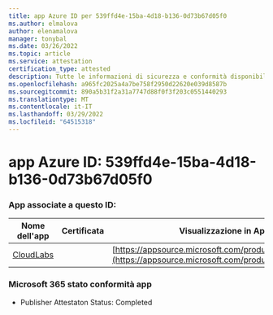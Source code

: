 ```yaml
---
title: app Azure ID per 539ffd4e-15ba-4d18-b136-0d73b67d05f0
ms.author: elmalova
author: elenamalova
manager: tonybal
ms.date: 03/26/2022
ms.topic: article
ms.service: attestation
certification_type: attested
description: Tutte le informazioni di sicurezza e conformità disponibili per 539ffd4e-15ba-4d18-b136-0d73b67d05f0.
ms.openlocfilehash: a965fc2025a4a7be758f2950d22620e039d8587b
ms.sourcegitcommit: 890a5b31f2a31a7747d88f0f3f203c0551440293
ms.translationtype: MT
ms.contentlocale: it-IT
ms.lasthandoff: 03/29/2022
ms.locfileid: "64515318"
---
```

# <a name="azure-app-id-539ffd4e-15ba-4d18-b136-0d73b67d05f0"></a>app Azure ID: 539ffd4e-15ba-4d18-b136-0d73b67d05f0


### <a name="apps-associated-with-this-id"></a>App associate a questo ID:
| **Nome dell'app** | **Certificata** | **Visualizzazione in AppSource** |
|--------------|---------------|-----------------------|
| [CloudLabs](../forward/WA200003273.md) |  | [https://appsource.microsoft.com/product/office/WA200003273](https://appsource.microsoft.com/product/office/WA200003273) |

### <a name="microsoft-365-app-compliance-status"></a>Microsoft 365 stato conformità app
- Publisher Attestaton Status: Completed
